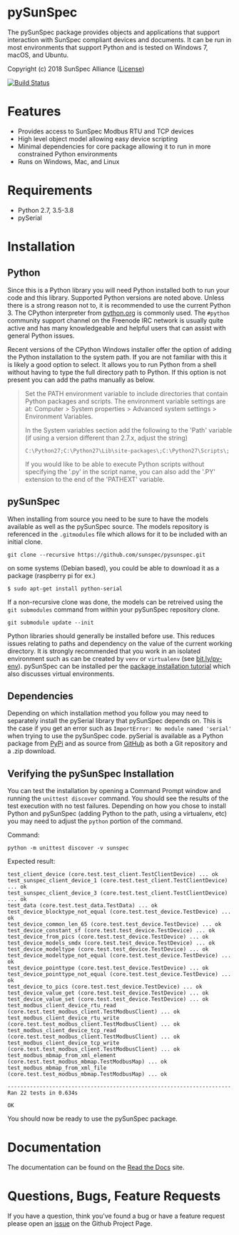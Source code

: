 # pySunSpec

The pySunSpec package provides objects and applications that support
interaction with SunSpec compliant devices and documents.  It can be run in
most environments that support Python and is tested on Windows 7, macOS, and
Ubuntu.

Copyright (c) 2018 SunSpec Alliance
([License](https://github.com/sunspec/pysunspec/blob/master/LICENSE))

[![Build Status](https://travis-ci.org/sunspec/pysunspec.svg?branch=master)](https://travis-ci.org/sunspec/pysunspec)


# Features

- Provides access to SunSpec Modbus RTU and TCP devices
- High level object model allowing easy device scripting
- Minimal dependencies for core package allowing it to run in more constrained
  Python environments
- Runs on Windows, Mac, and Linux


# Requirements

- Python 2.7, 3.5-3.8
- pySerial


# Installation


## Python

Since this is a Python library you will need Python installed both to run your
code and this library.  Supported Python versions are noted above.  Unless
there is a strong reason not to, it is recommended to use the current Python 3.
The CPython interpreter from [python.org](python.org) is commonly used.
The `#python` community support channel on the Freenode IRC network is usually
quite active and has many knowledgeable and helpful users that can assist with
general Python issues.

Recent versions of the CPython Windows installer offer the option of adding
the Python installation to the system path.  If you are not familiar with this
it is likely a good option to select.  It allows you to run Python from a
shell without having to type the full directory path to Python.  If this option
is not present you can add the paths manually as below.

> Set the PATH environment variable to include directories that contain Python
> packages and scripts. The environment variable settings are at: Computer >
> System properties > Advanced system settings > Environment Variables.
> 
> In the System variables section add the following to the 'Path' variable (if
> using a version different than 2.7.x, adjust the string)
> 
> ```
> C:\Python27;C:\Python27\Lib\site-packages\;C:\Python27\Scripts\;
> ```
> 
> If you would like to be able to execute Python scripts without specifying the
> '.py' in the script name, you can also add the '.PY' extension to the end of
> the 'PATHEXT' variable.


## pySunSpec

When installing from source you need to be sure to have the models available as
well as the pySunSpec source.  The models repository is referenced in the
`.gitmodules` file which allows for it to be included with an initial clone.

```
git clone --recursive https://github.com/sunspec/pysunspec.git
```
on some systems (Debian based), you could be able to download it as a package (raspberry pi for ex.)

```
$ sudo apt-get install python-serial
```

If a non-recursive clone was done, the models can be retreived using the
`git submodules` command from within your pySunSpec repository clone.

```
git submodule update --init
```

Python libraries should generally be installed before use.  This reduces issues
relating to paths and dependency on the value of the current working directory.
It is strongly recommended that you work in an isolated environment such as
can be created by `venv` or `virtualenv` (see [bit.ly/py-env](bit.ly/py-env)).
pySunSpec can be installed per the
[package installation tutorial](https://packaging.python.org/tutorials/installing-packages/)
which also discusses virtual environments.


## Dependencies

Depending on which installation method you follow you may need to separately
install the pySerial library that pySunSpec depends on.  This is the case if
you get an error such as `ImportError: No module named 'serial'` when trying
to use the pySunSpec code.  pySerial is available as a Python package from
[PyPi](https://pypi.python.org/pypi/pyserial) and as source from
[GitHub](https://github.com/pyserial/pyserial) as both a Git repository and
a .zip download.


## Verifying the pySunSpec Installation

You can test the installation by opening a Command Prompt window and running
the `unittest discover` command. You should see the results of the test execution
with no test failures.  Depending on how you chose to install Python and
pySunSpec (adding Python to the path, using a virtualenv, etc) you may need
to adjust the `python` portion of the command.

Command:
```
python -m unittest discover -v sunspec
```
Expected result:
```
test_client_device (core.test.test_client.TestClientDevice) ... ok
test_sunspec_client_device_1 (core.test.test_client.TestClientDevice) ... ok
test_sunspec_client_device_3 (core.test.test_client.TestClientDevice) ... ok
test_data (core.test.test_data.TestData) ... ok
test_device_blocktype_not_equal (core.test.test_device.TestDevice) ... ok
test_device_common_len_65 (core.test.test_device.TestDevice) ... ok
test_device_constant_sf (core.test.test_device.TestDevice) ... ok
test_device_from_pics (core.test.test_device.TestDevice) ... ok
test_device_models_smdx (core.test.test_device.TestDevice) ... ok
test_device_modeltype (core.test.test_device.TestDevice) ... ok
test_device_modeltype_not_equal (core.test.test_device.TestDevice) ... ok
test_device_pointtype (core.test.test_device.TestDevice) ... ok
test_device_pointtype_not_equal (core.test.test_device.TestDevice) ... ok
test_device_to_pics (core.test.test_device.TestDevice) ... ok
test_device_value_get (core.test.test_device.TestDevice) ... ok
test_device_value_set (core.test.test_device.TestDevice) ... ok
test_modbus_client_device_rtu_read (core.test.test_modbus_client.TestModbusClient) ... ok
test_modbus_client_device_rtu_write (core.test.test_modbus_client.TestModbusClient) ... ok
test_modbus_client_device_tcp_read (core.test.test_modbus_client.TestModbusClient) ... ok
test_modbus_client_device_tcp_write (core.test.test_modbus_client.TestModbusClient) ... ok
test_modbus_mbmap_from_xml_element (core.test.test_modbus_mbmap.TestModbusMap) ... ok
test_modbus_mbmap_from_xml_file (core.test.test_modbus_mbmap.TestModbusMap) ... ok

----------------------------------------------------------------------
Ran 22 tests in 0.634s

OK
```

You should now be ready to use the pySunSpec package.


# Documentation

The documentation can be found on the [Read the
Docs](https://pysunspec.readthedocs.io/en/latest/) site.


# Questions, Bugs, Feature Requests

If you have a question, think you've found a bug or have a feature request
please open an [issue](https://github.com/sunspec/pysunspec/issues) on the
Github Project Page.
